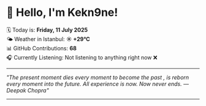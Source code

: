 # 👋 Hello, I'm Kekn9ne!

🗓️ Today is: **Friday, 11 July 2025**  
🌤️ Weather in Istanbul: **☀️   +29°C**  
📊 GitHub Contributions: **68**  
🎧 Currently Listening: Not listening to anything right now ❌

---

_"The present moment dies every moment to become the past , is reborn every moment into the future. All experience is now. Now never ends. — *Deepak Chopra*"_

---
